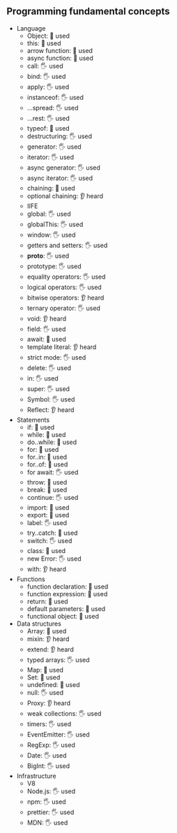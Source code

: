 ## Programming fundamental concepts

- Language
  - Object: 🙋 used
  - this: 🙋 used
  - arrow function: 🙋 used
  - async function: 🙋 used
  - call: 🖐️ used
  - bind: 🖐️ used
  - apply: 🖐️ used
  - instanceof: 🖐️ used
  - ...spread: 🖐️ used
  - ...rest: 🖐️ used
  - typeof: 🙋 used
  - destructuring: 🖐️ used
  - generator: 🖐️ used
  - iterator: 🖐️ used
  - async generator: 🖐️ used
  - async iterator: 🖐️ used
  - chaining: 🙋 used
  - optional chaining: 👂 heard
  - IIFE
  - global: 🖐️ used
  - globalThis: 🖐️ used
  - window: 🖐️ used
  - getters and setters: 🖐️ used
  - __proto__: 🖐️ used
  - prototype: 🖐️ used
  - equality operators: 🖐️ used
  - logical operators: 🖐️ used
  - bitwise operators: 👂 heard
  - ternary operator: 🖐️ used
  - void: 👂 heard
  - field: 🖐️ used
  - await: 🙋 used
  - template literal: 👂 heard
  - strict mode: 🖐️ used
  - delete: 🖐️ used
  - in: 🖐️ used
  - super: 🖐️ used
  - Symbol: 🖐️ used
  - Reflect: 👂 heard
- Statements
  - if: 🙋 used
  - while: 🙋 used
  - do..while: 🙋 used
  - for: 🙋 used
  - for..in: 🙋 used
  - for..of: 🙋 used
  - for await: 🖐️ used
  - throw: 🙋 used
  - break: 🙋 used
  - continue: 🖐️ used
  - import: 🙋 used
  - export: 🙋 used
  - label: 🖐️ used
  - try..catch: 🙋 used
  - switch: 🖐️ used
  - class: 🙋 used
  - new Error: 🖐️ used
  - with: 👂 heard
- Functions
  - function declaration: 🙋 used
  - function expression: 🙋 used
  - return: 🙋 used
  - default parameters: 🙋 used
  - functional object: 🙋 used
- Data structures
  - Array: 🙋 used
  - mixin: 👂 heard
  - extend: 👂 heard
  - typed arrays: 🖐️ used
  - Map: 🙋 used
  - Set: 🙋 used
  - undefined: 🙋 used
  - null: 🖐️ used
  - Proxy: 👂 heard
  - weak collections: 🖐️ used
  - timers: 🖐️ used
  - EventEmitter: 🖐️ used
  - RegExp: 🖐️ used
  - Date: 🖐️ used
  - BigInt: 🖐️ used
- Infrastructure
  - V8
  - Node.js: 🖐️ used
  - npm: 🖐️ used
  - prettier: 🖐️ used
  - MDN: 🖐️ used
